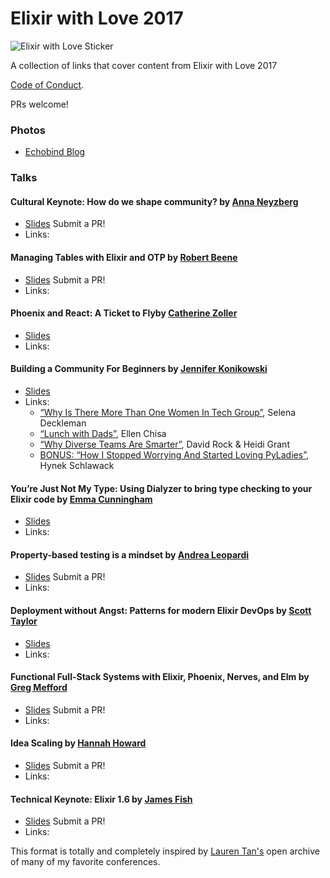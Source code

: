 # Elixir with Love 2017

![Elixir with Love Sticker](https://i.imgur.com/k5ohbWe.png)

A collection of links that cover content from Elixir with Love 2017

[Code of Conduct](https://www.elixir-with-love.com/conduct).

PRs welcome!

### Photos

- [Echobind Blog](https://blog.echobind.com/elixir-with-love-f1fe5e9a1f2)
### Talks

#### Cultural Keynote: How do we shape community? by [Anna Neyzberg](https://twitter.com/aneyzb)
- [Slides]() Submit a PR!
- Links:

#### Managing Tables with Elixir and OTP by [Robert Beene](https://twitter.com/robert_beene)
- [Slides]() Submit a PR!
- Links:


#### Phoenix and React: A Ticket to Flyby [Catherine Zoller](http://twitter.com/mojo_cathy)
- [Slides](https://gitpitch.com/cathyzoller/ticket_to_fly)
- Links:

#### Building a Community For Beginners by [Jennifer Konikowski](https://github.com/jmkoni)
- [Slides](https://speakerdeck.com/jmkoni/building-a-community-for-all-people)
- Links:
  - [“Why Is There More Than One Women In Tech Group”](https://medium.com/i-m-h-o/why-there-is-more-than-one-women-in-tech-group-b192e12dad3a), Selena Deckleman
  - [“Lunch with Dads”](http://blog.ellenchisa.com/2014/08/23/lunch-dads/), Ellen Chisa
  - [“Why Diverse Teams Are Smarter”](https://hbr.org/2016/11/why-diverse-teams-are-smarter), David Rock & Heidi Grant
  - [BONUS: “How I Stopped Worrying And Started Loving PyLadies”](https://hynek.me/articles/how-i-stopped-worrying-and-started-loving-pyladies/), Hynek Schlawack

#### You’re Just Not My Type: Using Dialyzer to bring type checking to your Elixir code by [Emma Cunningham](https://twitter.com/emmatcu)
- [Slides](https://docs.google.com/presentation/d/1D5PonYjU8GjW-Glp8HO77rOAhXRZXvWtjwPtRowtEMY/edit?usp=sharing)
- Links:

#### Property-based testing is a mindset by [Andrea Leopardi](https://twitter.com/whatyouhide)
- [Slides]() Submit a PR!
- Links:

#### Deployment without Angst: Patterns for modern Elixir DevOps by [Scott Taylor](https://twitter.com/staylorwr)
- [Slides](https://github.com/staylorwr/ewl-slides)
- Links:

#### Functional Full-Stack Systems with Elixir, Phoenix, Nerves, and Elm by [Greg Mefford](https://twitter.com/ferggo)
- [Slides]() Submit a PR!
- Links:

#### Idea Scaling by [Hannah Howard](https://twitter.com/techgirlwonder)
- [Slides]() Submit a PR!
- Links:

#### Technical Keynote: Elixir 1.6 by [James Fish](https://github.com/fishcakez)
- [Slides]() Submit a PR!
- Links:

This format is totally and completely inspired by [Lauren Tan's](https://twitter.com/sugarpirate_) open archive of many of my favorite conferences.
